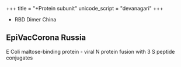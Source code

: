 +++
title = "+Protein subunit"
unicode_script = "devanagari"
+++

- RBD Dimer China

## EpiVacCorona Russia
E Coli maltose-binding protein - viral N protein fusion with 3 S peptide conjugates